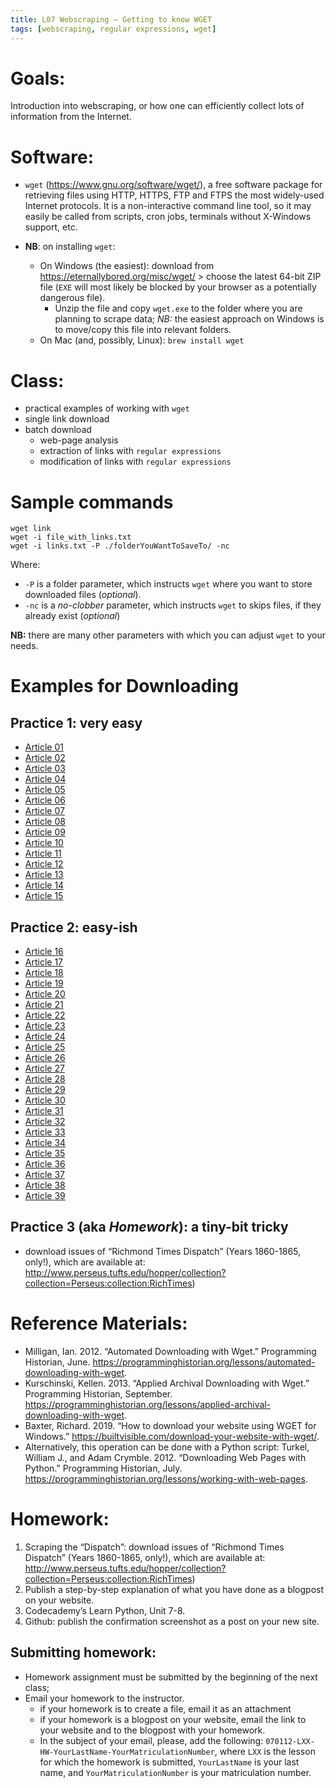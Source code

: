 ```yaml
---
title: L07 Webscraping — Getting to know WGET
tags: [webscraping, regular expressions, wget]
---
```



# Goals:

Introduction into webscraping, or how one can efficiently collect lots of information from the Internet.


# Software:

* `wget` (<https://www.gnu.org/software/wget/>), a free software package for retrieving files using HTTP, HTTPS, FTP and FTPS the most widely-used Internet protocols. It is a non-interactive command line tool, so it may easily be called from scripts, cron jobs, terminals without X-Windows support, etc.

* **NB**: on installing `wget`:
	* On Windows (the easiest): download from <https://eternallybored.org/misc/wget/> > choose the latest 64-bit ZIP file (`EXE` will most likely be blocked by your browser as a potentially dangerous file).
		* Unzip the file and copy `wget.exe` to the folder where you are planning to scrape data; *NB:* the easiest approach on Windows is to move/copy this file into relevant folders. 
	* On Mac (and, possibly, Linux): `brew install wget`


# Class:

* practical examples of working with `wget`
* single link download
* batch download
	* web-page analysis
	* extraction of links with `regular expressions`
	* modification of links with `regular expressions`

# Sample commands

```
wget link
wget -i file_with_links.txt
wget -i links.txt -P ./folderYouWantToSaveTo/ -nc 
```

Where:

* `-P` is a folder parameter, which instructs `wget` where you want to store downloaded files (*optional*).
* `-nc` is a *no-clobber* parameter, which instructs `wget` to skips files, if they already exist (*optional*)

**NB:** there are many other parameters with which you can adjust `wget` to your needs.


# Examples for Downloading

## Practice 1: very easy

* [Article 01](https://univie-tnt-2019-fall.github.io/files/06/articles/1860-11-12_article_01.txt)
* [Article 02](https://univie-tnt-2019-fall.github.io/files/06/articles/1860-11-12_article_02.txt)
* [Article 03](https://univie-tnt-2019-fall.github.io/files/06/articles/1860-11-12_article_03.txt)
* [Article 04](https://univie-tnt-2019-fall.github.io/files/06/articles/1860-11-12_article_04.txt)
* [Article 05](https://univie-tnt-2019-fall.github.io/files/06/articles/1860-11-12_article_05.txt)
* [Article 06](https://univie-tnt-2019-fall.github.io/files/06/articles/1860-11-12_article_06.txt)
* [Article 07](https://univie-tnt-2019-fall.github.io/files/06/articles/1860-11-12_article_07.txt)
* [Article 08](https://univie-tnt-2019-fall.github.io/files/06/articles/1860-11-12_article_08.txt)
* [Article 09](https://univie-tnt-2019-fall.github.io/files/06/articles/1860-11-12_article_09.txt)
* [Article 10](https://univie-tnt-2019-fall.github.io/files/06/articles/1860-11-12_article_10.txt)
* [Article 11](https://univie-tnt-2019-fall.github.io/files/06/articles/1860-11-12_article_11.txt)
* [Article 12](https://univie-tnt-2019-fall.github.io/files/06/articles/1860-11-12_article_12.txt)
* [Article 13](https://univie-tnt-2019-fall.github.io/files/06/articles/1860-11-12_article_13.txt)
* [Article 14](https://univie-tnt-2019-fall.github.io/files/06/articles/1860-11-12_article_14.txt)
* [Article 15](https://univie-tnt-2019-fall.github.io/files/06/articles/1860-11-12_article_15.txt)

## Practice 2: easy-ish

* [Article 16](../../files/06/articles/1860-11-12_article_16.txt)
* [Article 17](../../files/06/articles/1860-11-12_article_17.txt)
* [Article 18](../../files/06/articles/1860-11-12_article_18.txt)
* [Article 19](../../files/06/articles/1860-11-12_article_19.txt)
* [Article 20](../../files/06/articles/1860-11-12_article_20.txt)
* [Article 21](../../files/06/articles/1860-11-12_article_21.txt)
* [Article 22](../../files/06/articles/1860-11-12_article_22.txt)
* [Article 23](../../files/06/articles/1860-11-12_article_23.txt)
* [Article 24](../../files/06/articles/1860-11-12_article_24.txt)
* [Article 25](../../files/06/articles/1860-11-12_article_25.txt)
* [Article 26](../../files/06/articles/1860-11-12_article_26.txt)
* [Article 27](../../files/06/articles/1860-11-12_article_27.txt)
* [Article 28](../../files/06/articles/1860-11-12_article_28.txt)
* [Article 29](../../files/06/articles/1860-11-12_article_29.txt)
* [Article 30](../../files/06/articles/1860-11-12_article_30.txt)
* [Article 31](../../files/06/articles/1860-11-12_article_31.txt)
* [Article 32](../../files/06/articles/1860-11-12_article_32.txt)
* [Article 33](../../files/06/articles/1860-11-12_article_33.txt)
* [Article 34](../../files/06/articles/1860-11-12_article_34.txt)
* [Article 35](../../files/06/articles/1860-11-12_article_35.txt)
* [Article 36](../../files/06/articles/1860-11-12_article_36.txt)
* [Article 37](../../files/06/articles/1860-11-12_article_37.txt)
* [Article 38](../../files/06/articles/1860-11-12_article_38.txt)
* [Article 39](../../files/06/articles/1860-11-12_article_39.txt)

## Practice 3 (aka *Homework*): a tiny-bit tricky

* download issues of “Richmond Times Dispatch” (Years 1860-1865, only!), which are available at: <http://www.perseus.tufts.edu/hopper/collection?collection=Perseus:collection:RichTimes>)

# Reference Materials:

* Milligan, Ian. 2012. “Automated Downloading with Wget.” Programming Historian, June. <https://programminghistorian.org/lessons/automated-downloading-with-wget>.
* Kurschinski, Kellen. 2013. “Applied Archival Downloading with Wget.” Programming Historian, September. <https://programminghistorian.org/lessons/applied-archival-downloading-with-wget>.
* Baxter, Richard. 2019. “How to download your website using WGET for Windows.” <https://builtvisible.com/download-your-website-with-wget/>.
* Alternatively, this operation can be done with a Python script: Turkel, William J., and Adam Crymble. 2012. “Downloading Web Pages with Python.” Programming Historian, July. <https://programminghistorian.org/lessons/working-with-web-pages>.

# Homework:

1. Scraping the “Dispatch”: download issues of “Richmond Times Dispatch” (Years 1860-1865, only!), which are available at: <http://www.perseus.tufts.edu/hopper/collection?collection=Perseus:collection:RichTimes>)
2. Publish a step-by-step explanation of what you have done as a blogpost on your website.
3. Codecademy’s Learn Python, Unit 7-8.
4. Github: publish the confirmation screenshot as a post on your new site.

## Submitting homework:

* Homework assignment must be submitted by the beginning of the next class;
* Email your homework to the instructor.
	* if your homework is to create a file, email it as an attachment
	* if your homework is a blogpost on your website, email the link to your website and to the blogpost with your homework.
	*  In the subject of your email, please, add the following: `070112-LXX-HW-YourLastName-YourMatriculationNumber`, where `LXX` is the lesson for which the homework is submitted, `YourLastName` is your last name, and `YourMatriculationNumber` is your matriculation number.